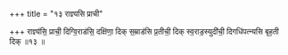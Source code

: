 +++
title = "१३ राज्ञ्यसि प्राची"

+++
राज्ञ्य॑सि॒ प्राची॒ दिग्वि॒राड॑सि॒ दक्षि॑णा॒ दिक् स॒म्राड॑सि प्र॒तीची॒ दिक् स्व॒राड॒स्युदी॑ची॒ दिगधि॑पत्न्यसि बृह॒ती दिक् ॥१३ ॥